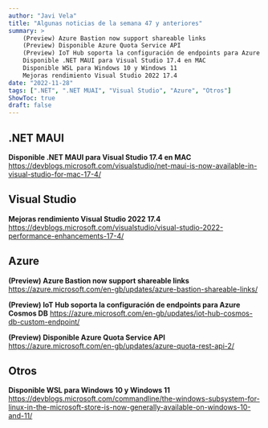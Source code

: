 ```yaml
---
author: "Javi Vela"
title: "Algunas noticias de la semana 47 y anteriores"
summary: >
    (Preview) Azure Bastion now support shareable links
    (Preview) Disponible Azure Quota Service API
    (Preview) IoT Hub soporta la configuración de endpoints para Azure Cosmos DB
    Disponible .NET MAUI para Visual Studio 17.4 en MAC
    Disponible WSL para Windows 10 y Windows 11
    Mejoras rendimiento Visual Studio 2022 17.4
date: "2022-11-28"
tags: [".NET", ".NET MUAI", "Visual Studio", "Azure", "Otros"]
ShowToc: true
draft: false
---
```

## .NET MAUI
**Disponible .NET MAUI para Visual Studio 17.4 en MAC**
https://devblogs.microsoft.com/visualstudio/net-maui-is-now-available-in-visual-studio-for-mac-17-4/
<br/>
<!-- #dotnet #maui #visualstudio #mac -->

## Visual Studio
**Mejoras rendimiento Visual Studio 2022 17.4**
https://devblogs.microsoft.com/visualstudio/visual-studio-2022-performance-enhancements-17-4/
<br/>
<!-- #visualstudio #performance -->

## Azure
**(Preview) Azure Bastion now support shareable links**
https://azure.microsoft.com/en-gb/updates/azure-bastion-shareable-links/
<br/>
<!-- #azure #preview #bastion #share -->

**(Preview) IoT Hub soporta la configuración de endpoints para Azure Cosmos DB**
https://azure.microsoft.com/en-gb/updates/iot-hub-cosmos-db-custom-endpoint/
<br/>
<!-- #azure #preview #iot #cosmosdb -->

**(Preview) Disponible Azure Quota Service API**
https://azure.microsoft.com/en-gb/updates/azure-quota-rest-api-2/
<br/>
<!-- #azure #preview #quota #service -->

## Otros
**Disponible WSL para Windows 10 y Windows 11**
https://devblogs.microsoft.com/commandline/the-windows-subsystem-for-linux-in-the-microsoft-store-is-now-generally-available-on-windows-10-and-11/
<br/>
<!-- #wsl #release --> 
